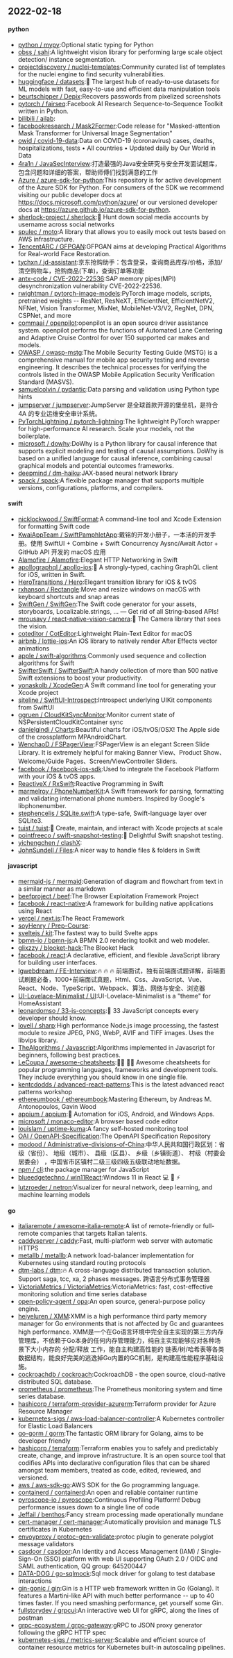 ## 2022-02-18

#### python
* [python / mypy](https://github.com/python/mypy):Optional static typing for Python
* [obss / sahi](https://github.com/obss/sahi):A lightweight vision library for performing large scale object detection/ instance segmentation.
* [projectdiscovery / nuclei-templates](https://github.com/projectdiscovery/nuclei-templates):Community curated list of templates for the nuclei engine to find security vulnerabilities.
* [huggingface / datasets](https://github.com/huggingface/datasets):🤗
The largest hub of ready-to-use datasets for ML models with fast, easy-to-use and efficient data manipulation tools
* [beurtschipper / Depix](https://github.com/beurtschipper/Depix):Recovers passwords from pixelized screenshots
* [pytorch / fairseq](https://github.com/pytorch/fairseq):Facebook AI Research Sequence-to-Sequence Toolkit written in Python.
* [bilibili / ailab](https://github.com/bilibili/ailab):
* [facebookresearch / Mask2Former](https://github.com/facebookresearch/Mask2Former):Code release for "Masked-attention Mask Transformer for Universal Image Segmentation"
* [owid / covid-19-data](https://github.com/owid/covid-19-data):Data on COVID-19 (coronavirus) cases, deaths, hospitalizations, tests • All countries • Updated daily by Our World in Data
* [4ra1n / JavaSecInterview](https://github.com/4ra1n/JavaSecInterview):打造最强的Java安全研究与安全开发面试题库，包含问题和详细的答案，帮助师傅们找到满意的工作
* [Azure / azure-sdk-for-python](https://github.com/Azure/azure-sdk-for-python):This repository is for active development of the Azure SDK for Python. For consumers of the SDK we recommend visiting our public developer docs at https://docs.microsoft.com/python/azure/ or our versioned developer docs at https://azure.github.io/azure-sdk-for-python.
* [sherlock-project / sherlock](https://github.com/sherlock-project/sherlock):🔎
Hunt down social media accounts by username across social networks
* [spulec / moto](https://github.com/spulec/moto):A library that allows you to easily mock out tests based on AWS infrastructure.
* [TencentARC / GFPGAN](https://github.com/TencentARC/GFPGAN):GFPGAN aims at developing Practical Algorithms for Real-world Face Restoration.
* [tychxn / jd-assistant](https://github.com/tychxn/jd-assistant):京东抢购助手：包含登录，查询商品库存/价格，添加/清空购物车，抢购商品(下单)，查询订单等功能
* [antx-code / CVE-2022-22536](https://github.com/antx-code/CVE-2022-22536):SAP memory pipes(MPI) desynchronization vulnerability CVE-2022-22536.
* [rwightman / pytorch-image-models](https://github.com/rwightman/pytorch-image-models):PyTorch image models, scripts, pretrained weights -- ResNet, ResNeXT, EfficientNet, EfficientNetV2, NFNet, Vision Transformer, MixNet, MobileNet-V3/V2, RegNet, DPN, CSPNet, and more
* [commaai / openpilot](https://github.com/commaai/openpilot):openpilot is an open source driver assistance system. openpilot performs the functions of Automated Lane Centering and Adaptive Cruise Control for over 150 supported car makes and models.
* [OWASP / owasp-mstg](https://github.com/OWASP/owasp-mstg):The Mobile Security Testing Guide (MSTG) is a comprehensive manual for mobile app security testing and reverse engineering. It describes the technical processes for verifying the controls listed in the OWASP Mobile Application Security Verification Standard (MASVS).
* [samuelcolvin / pydantic](https://github.com/samuelcolvin/pydantic):Data parsing and validation using Python type hints
* [jumpserver / jumpserver](https://github.com/jumpserver/jumpserver):JumpServer 是全球首款开源的堡垒机，是符合 4A 的专业运维安全审计系统。
* [PyTorchLightning / pytorch-lightning](https://github.com/PyTorchLightning/pytorch-lightning):The lightweight PyTorch wrapper for high-performance AI research. Scale your models, not the boilerplate.
* [microsoft / dowhy](https://github.com/microsoft/dowhy):DoWhy is a Python library for causal inference that supports explicit modeling and testing of causal assumptions. DoWhy is based on a unified language for causal inference, combining causal graphical models and potential outcomes frameworks.
* [deepmind / dm-haiku](https://github.com/deepmind/dm-haiku):JAX-based neural network library
* [spack / spack](https://github.com/spack/spack):A flexible package manager that supports multiple versions, configurations, platforms, and compilers.

#### swift
* [nicklockwood / SwiftFormat](https://github.com/nicklockwood/SwiftFormat):A command-line tool and Xcode Extension for formatting Swift code
* [KwaiAppTeam / SwiftPamphletApp](https://github.com/KwaiAppTeam/SwiftPamphletApp):戴铭的开发小册子，一本活的开发手册。使用 SwiftUI + Combine + Swift Concurrency Aysnc/Await Actor + GitHub API 开发的 macOS 应用
* [Alamofire / Alamofire](https://github.com/Alamofire/Alamofire):Elegant HTTP Networking in Swift
* [apollographql / apollo-ios](https://github.com/apollographql/apollo-ios):📱
A strongly-typed, caching GraphQL client for iOS, written in Swift.
* [HeroTransitions / Hero](https://github.com/HeroTransitions/Hero):Elegant transition library for iOS & tvOS
* [rxhanson / Rectangle](https://github.com/rxhanson/Rectangle):Move and resize windows on macOS with keyboard shortcuts and snap areas
* [SwiftGen / SwiftGen](https://github.com/SwiftGen/SwiftGen):The Swift code generator for your assets, storyboards, Localizable.strings, … — Get rid of all String-based APIs!
* [mrousavy / react-native-vision-camera](https://github.com/mrousavy/react-native-vision-camera):📸
The Camera library that sees the vision.
* [coteditor / CotEditor](https://github.com/coteditor/CotEditor):Lightweight Plain-Text Editor for macOS
* [airbnb / lottie-ios](https://github.com/airbnb/lottie-ios):An iOS library to natively render After Effects vector animations
* [apple / swift-algorithms](https://github.com/apple/swift-algorithms):Commonly used sequence and collection algorithms for Swift
* [SwifterSwift / SwifterSwift](https://github.com/SwifterSwift/SwifterSwift):A handy collection of more than 500 native Swift extensions to boost your productivity.
* [yonaskolb / XcodeGen](https://github.com/yonaskolb/XcodeGen):A Swift command line tool for generating your Xcode project
* [siteline / SwiftUI-Introspect](https://github.com/siteline/SwiftUI-Introspect):Introspect underlying UIKit components from SwiftUI
* [ggruen / CloudKitSyncMonitor](https://github.com/ggruen/CloudKitSyncMonitor):Monitor current state of NSPersistentCloudKitContainer sync
* [danielgindi / Charts](https://github.com/danielgindi/Charts):Beautiful charts for iOS/tvOS/OSX! The Apple side of the crossplatform MPAndroidChart.
* [WenchaoD / FSPagerView](https://github.com/WenchaoD/FSPagerView):FSPagerView is an elegant Screen Slide Library. It is extremely helpful for making Banner View、Product Show、Welcome/Guide Pages、Screen/ViewController Sliders.
* [facebook / facebook-ios-sdk](https://github.com/facebook/facebook-ios-sdk):Used to integrate the Facebook Platform with your iOS & tvOS apps.
* [ReactiveX / RxSwift](https://github.com/ReactiveX/RxSwift):Reactive Programming in Swift
* [marmelroy / PhoneNumberKit](https://github.com/marmelroy/PhoneNumberKit):A Swift framework for parsing, formatting and validating international phone numbers. Inspired by Google's libphonenumber.
* [stephencelis / SQLite.swift](https://github.com/stephencelis/SQLite.swift):A type-safe, Swift-language layer over SQLite3.
* [tuist / tuist](https://github.com/tuist/tuist):🚀
Create, maintain, and interact with Xcode projects at scale
* [pointfreeco / swift-snapshot-testing](https://github.com/pointfreeco/swift-snapshot-testing):📸
Delightful Swift snapshot testing.
* [yichengchen / clashX](https://github.com/yichengchen/clashX):
* [JohnSundell / Files](https://github.com/JohnSundell/Files):A nicer way to handle files & folders in Swift

#### javascript
* [mermaid-js / mermaid](https://github.com/mermaid-js/mermaid):Generation of diagram and flowchart from text in a similar manner as markdown
* [beefproject / beef](https://github.com/beefproject/beef):The Browser Exploitation Framework Project
* [facebook / react-native](https://github.com/facebook/react-native):A framework for building native applications using React
* [vercel / next.js](https://github.com/vercel/next.js):The React Framework
* [soyHenry / Prep-Course](https://github.com/soyHenry/Prep-Course):
* [sveltejs / kit](https://github.com/sveltejs/kit):The fastest way to build Svelte apps
* [bpmn-io / bpmn-js](https://github.com/bpmn-io/bpmn-js):A BPMN 2.0 rendering toolkit and web modeler.
* [glixzzy / blooket-hack](https://github.com/glixzzy/blooket-hack):The Blooket Hack
* [facebook / react](https://github.com/facebook/react):A declarative, efficient, and flexible JavaScript library for building user interfaces.
* [lgwebdream / FE-Interview](https://github.com/lgwebdream/FE-Interview):🔥
🔥
🔥
前端面试，独有前端面试题详解，前端面试刷题必备，1000+前端面试真题，Html、Css、JavaScript、Vue、React、Node、TypeScript、Webpack、算法、网络与安全、浏览器
* [UI-Lovelace-Minimalist / UI](https://github.com/UI-Lovelace-Minimalist/UI):UI-Lovelace-Minimalist is a "theme" for HomeAssistant
* [leonardomso / 33-js-concepts](https://github.com/leonardomso/33-js-concepts):📜
33 JavaScript concepts every developer should know.
* [lovell / sharp](https://github.com/lovell/sharp):High performance Node.js image processing, the fastest module to resize JPEG, PNG, WebP, AVIF and TIFF images. Uses the libvips library.
* [TheAlgorithms / Javascript](https://github.com/TheAlgorithms/Javascript):Algorithms implemented in Javascript for beginners, following best practices.
* [LeCoupa / awesome-cheatsheets](https://github.com/LeCoupa/awesome-cheatsheets):👩‍💻
👨‍💻
Awesome cheatsheets for popular programming languages, frameworks and development tools. They include everything you should know in one single file.
* [kentcdodds / advanced-react-patterns](https://github.com/kentcdodds/advanced-react-patterns):This is the latest advanced react patterns workshop
* [ethereumbook / ethereumbook](https://github.com/ethereumbook/ethereumbook):Mastering Ethereum, by Andreas M. Antonopoulos, Gavin Wood
* [appium / appium](https://github.com/appium/appium):📱
Automation for iOS, Android, and Windows Apps.
* [microsoft / monaco-editor](https://github.com/microsoft/monaco-editor):A browser based code editor
* [louislam / uptime-kuma](https://github.com/louislam/uptime-kuma):A fancy self-hosted monitoring tool
* [OAI / OpenAPI-Specification](https://github.com/OAI/OpenAPI-Specification):The OpenAPI Specification Repository
* [modood / Administrative-divisions-of-China](https://github.com/modood/Administrative-divisions-of-China):中华人民共和国行政区划：省级（省份）、 地级（城市）、 县级（区县）、 乡级（乡镇街道）、 村级（村委会居委会） ，中国省市区镇村二级三级四级五级联动地址数据。
* [npm / cli](https://github.com/npm/cli):the package manager for JavaScript
* [blueedgetechno / win11React](https://github.com/blueedgetechno/win11React):Windows 11 in React
💻
🌈
⚡
* [lutzroeder / netron](https://github.com/lutzroeder/netron):Visualizer for neural network, deep learning, and machine learning models

#### go
* [italiaremote / awesome-italia-remote](https://github.com/italiaremote/awesome-italia-remote):A list of remote-friendly or full-remote companies that targets Italian talents.
* [caddyserver / caddy](https://github.com/caddyserver/caddy):Fast, multi-platform web server with automatic HTTPS
* [metallb / metallb](https://github.com/metallb/metallb):A network load-balancer implementation for Kubernetes using standard routing protocols
* [dtm-labs / dtm](https://github.com/dtm-labs/dtm):🔥
A cross-language distributed transaction solution. Support saga, tcc, xa, 2 phases messages. 跨语言分布式事务管理器
* [VictoriaMetrics / VictoriaMetrics](https://github.com/VictoriaMetrics/VictoriaMetrics):VictoriaMetrics: fast, cost-effective monitoring solution and time series database
* [open-policy-agent / opa](https://github.com/open-policy-agent/opa):An open source, general-purpose policy engine.
* [heiyeluren / XMM](https://github.com/heiyeluren/XMM):XMM is a high performance third party memory manager for Go environments that is not affected by Gc and guarantees high performance. XMM是一个在Go语言环境中完全自主实现的第三方内存管理库，不依赖于Go本身的任何内存管理能力，纯自主实现能够应对各种场景下大小内存的 分配/释放 工作，能自主构建高性能的 链表/树/哈希表等各类数据结构，能良好完美的逃逸掉Go内置的GC机制，是构建高性能程序基础设施。
* [cockroachdb / cockroach](https://github.com/cockroachdb/cockroach):CockroachDB - the open source, cloud-native distributed SQL database.
* [prometheus / prometheus](https://github.com/prometheus/prometheus):The Prometheus monitoring system and time series database.
* [hashicorp / terraform-provider-azurerm](https://github.com/hashicorp/terraform-provider-azurerm):Terraform provider for Azure Resource Manager
* [kubernetes-sigs / aws-load-balancer-controller](https://github.com/kubernetes-sigs/aws-load-balancer-controller):A Kubernetes controller for Elastic Load Balancers
* [go-gorm / gorm](https://github.com/go-gorm/gorm):The fantastic ORM library for Golang, aims to be developer friendly
* [hashicorp / terraform](https://github.com/hashicorp/terraform):Terraform enables you to safely and predictably create, change, and improve infrastructure. It is an open source tool that codifies APIs into declarative configuration files that can be shared amongst team members, treated as code, edited, reviewed, and versioned.
* [aws / aws-sdk-go](https://github.com/aws/aws-sdk-go):AWS SDK for the Go programming language.
* [containerd / containerd](https://github.com/containerd/containerd):An open and reliable container runtime
* [pyroscope-io / pyroscope](https://github.com/pyroscope-io/pyroscope):Continuous Profiling Platform! Debug performance issues down to a single line of code
* [Jeffail / benthos](https://github.com/Jeffail/benthos):Fancy stream processing made operationally mundane
* [cert-manager / cert-manager](https://github.com/cert-manager/cert-manager):Automatically provision and manage TLS certificates in Kubernetes
* [envoyproxy / protoc-gen-validate](https://github.com/envoyproxy/protoc-gen-validate):protoc plugin to generate polyglot message validators
* [casdoor / casdoor](https://github.com/casdoor/casdoor):An Identity and Access Management (IAM) / Single-Sign-On (SSO) platform with web UI supporting OAuth 2.0 / OIDC and SAML authentication, QQ group: 645200447
* [DATA-DOG / go-sqlmock](https://github.com/DATA-DOG/go-sqlmock):Sql mock driver for golang to test database interactions
* [gin-gonic / gin](https://github.com/gin-gonic/gin):Gin is a HTTP web framework written in Go (Golang). It features a Martini-like API with much better performance -- up to 40 times faster. If you need smashing performance, get yourself some Gin.
* [fullstorydev / grpcui](https://github.com/fullstorydev/grpcui):An interactive web UI for gRPC, along the lines of postman
* [grpc-ecosystem / grpc-gateway](https://github.com/grpc-ecosystem/grpc-gateway):gRPC to JSON proxy generator following the gRPC HTTP spec
* [kubernetes-sigs / metrics-server](https://github.com/kubernetes-sigs/metrics-server):Scalable and efficient source of container resource metrics for Kubernetes built-in autoscaling pipelines.

